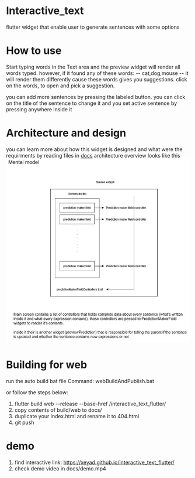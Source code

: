 # Interactive_text
flutter widget that enable user to generate sentences with some options 

# How to use
Start typing words in the Text area and the preview widget will render all words typed.
however, if it found any of these words: -- cat,dog,mouse -- it will render them differently cause these words gives you suggestions.
click on the words, to open and pick a suggestion.

you can add more sentences by pressing the labeled button. 
you can click on the title of the sentence to change it and you set active sentence by pressing anywhere inside it

# Architecture and design
you can learn more about how this widget is designed and what were the requirments by reading files in [docs](./documentation/)
architecture overview looks like this ![architecture overview](./documentation/interactive%20text%20widget.jpg)

# Building for web
run the auto build bat file 
Command: webBuildAndPublish.bat

or follow the steps below:
1. flutter build web --release --base-href /interactive_text_flutter/ 
1. copy contents of build/web to docs/
1. duplicate your index.html and rename it to 404.html
1. git push

# demo
1. find interactive link: https://xeyad.github.io/interactive_text_flutter/
1. check demo video in docs/demo.mp4
